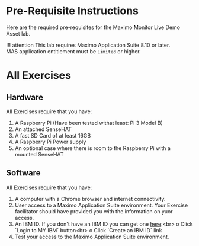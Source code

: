 # Pre-Requisite Instructions
Here are the required pre-requisites for the Maximo Monitor Live Demo Asset lab.

!!! attention
    This lab requires Maximo Application Suite 8.10 or later.</br>
    MAS application entitlement must be `Limited` or higher.

# All Exercises

## Hardware

All Exercises require that you have:

1. A Raspberry Pi (Have been tested withat least: Pi 3 Model B)
2. An attached SenseHAT
3. A fast SD Card of at least 16GB
4. A Raspberry Pi Power supply
5. An optional case where there is room to the Raspberry Pi with a mounted SenseHAT

## Software

All Exercises require that you have:

1. A computer with a Chrome browser and internet connectivity.
2. User access to a Maximo Application Suite environment. Your Exercise facilitator should have provided you with the information on yuor access.
3. An IBM ID.  If you don't have an IBM ID you can get one [here](https://www.ibm.com/account/reg/signup?):<br>
o Click `Login to MY IBM` button<br>
o Click `Create an IBM ID` link
4. Test your access to the Maximo Application Suite environment.
